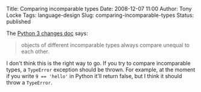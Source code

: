 Title: Comparing incomparable types
Date: 2008-12-07 11:00
Author: Tony Locke
Tags: language-design
Slug: comparing-incomparable-types
Status: published

The [Python 3 changes doc](http://docs.python.org/dev/3.0/whatsnew/3.0.html#ordering-comparisons) says:  

> objects of different incomparable types always compare unequal to each other.

I don't think this is the right way to go. If you try to compare incomparable types, a `TypeError` exception should be thrown. For example, at the moment if you write `9 == 'hello'` in Python it'll return false, but I think it should throw a `TypeError`.
